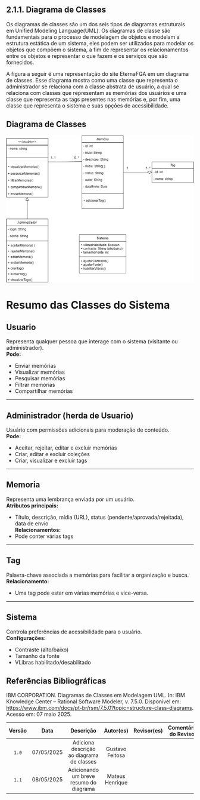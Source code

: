 ## 2.1.1. Diagrama de Classes

Os diagramas de classes são um dos seis tipos de diagramas estruturais em Unified Modeling Language(UML). Os diagramas de classe são fundamentais para o processo de modelagem de objetos e modelam a estrutura estática de um sistema, eles podem ser utilizados para modelar os objetos que compõem o sistema, a fim de representar os relacionamentos entre os objetos e representar o que fazem e os serviços que são fornecidos. 

A figura a seguir é uma representação do site EternaFGA em um diagrama de classes. Esse diagrama mostra como uma classe que representa o administrador se relaciona com a classe abstrata de usuário, a qual se relaciona com classes que representam as memórias dos usuários e uma classe que representa as tags presentes nas memórias e, por fim, uma classe que representa o sistema e suas opções de acessibilidade.  

## Diagrama de Classes

![Diagrama de Classes](../assets/Diagrama_Classes.drawio.png)

#  Resumo das Classes do Sistema

## Usuario
Representa qualquer pessoa que interage com o sistema (visitante ou administrador).  
**Pode:**
- Enviar memórias
- Visualizar memórias
- Pesquisar memórias
- Filtrar memórias
- Compartilhar memórias

---

## Administrador (herda de Usuario)
Usuário com permissões adicionais para moderação de conteúdo.  
**Pode:**
- Aceitar, rejeitar, editar e excluir memórias
- Criar, editar e excluir coleções
- Criar, visualizar e excluir tags

---

## Memoria
Representa uma lembrança enviada por um usuário.  
**Atributos principais:**
- Título, descrição, mídia (URL), status (pendente/aprovada/rejeitada), data de envio  
**Relacionamentos:**
- Pode conter várias tags

---

## Tag
Palavra-chave associada a memórias para facilitar a organização e busca.  
**Relacionamento:**  
- Uma tag pode estar em várias memórias e vice-versa.

---

## Sistema
Controla preferências de acessibilidade para o usuário.  
**Configurações:**
- Contraste (alto/baixo)
- Tamanho da fonte
- VLibras habilitado/desabilitado



## Referências Bibliográficas

IBM CORPORATION. Diagramas de Classes em Modelagem UML. In: IBM Knowledge Center – Rational Software Modeler, v. 7.5.0. Disponível em: https://www.ibm.com/docs/pt-br/rsm/7.5.0?topic=structure-class-diagrams. Acesso em: 07 maio 2025.

| Versão | Data | Descrição | Autor(es) | Revisor(es) | Comentário do Revisor |
| :-: | :-: | :-: | :-: | :-: | :-: |
| `1.0` | 07/05/2025  | Adiciona descrição ao diagrama de classes | Gustavo Feitosa | | |
| `1.1` | 08/05/2025  | Adicionando um breve resumo do diagrama | Mateus Henrique | | |
